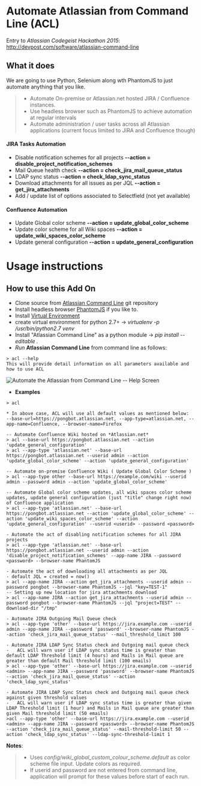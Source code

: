 # Automate Atlassian from Command Line (ACL)
Entry to _Atlassian Codegeist Hackathon 2015_: http://devpost.com/software/atlassian-command-line

## What it does
We are going to use Python, Selenium along wth PhantomJS to just automate anything that you like. 

> * Automate On-premise or Atlassian.net hosted JIRA / Confluence instances.
> * Use headless browser such as PhantomJS to achieve automation at regular intervals
> * Automate administration / user tasks across all Atlassian applications (current focus limited to JIRA and Confluence though)

#### JIRA Tasks Automation
* Disable notification schemes for all projects **--action = disable_project_notification_schemes**
* Mail Queue health check **--action = check_jira_mail_queue_status**
* LDAP sync status **--action = check_ldap_sync_status**
* Download attachments for all issues as per JQL **--action = get_jira_attachments**
* Add / update list of options associated to Selectfield (not yet available)

#### Confluence Automation
* Update Global color scheme **--action = update_global_color_scheme**
* Update color scheme for all Wiki spaces **--action = update_wiki_spaces_color_scheme**
* Update general configuration **--action = update_general_configuration**

# Usage instructions
## How to use this Add On
* Clone source from [Atlassian Command Line](https://github.com/rkadam/atlassian_command_line) git repository
* Install headless browser [PhantomJS](http://phantomjs.org/download.html) if you like to.
* Install [Virtual Environment](http://docs.python-guide.org/en/latest/dev/virtualenvs/)
* create virtual environment for python 2.7+ -> _virtualenv -p /usr/bin/python2.7 venv_
* Install "Atlassian Command Line" as a python module -> _pip install --editable ._
* _Run_ **Atlassian Command Line** from command line as follows:

```
> acl --help
This will provide detail information on all parameters available and how to use ACL
```
![Automate the Atlassian from Command Line -- Help Screen](http://challengepost-s3-challengepost.netdna-ssl.com/photos/production/software_photos/000/309/468/datas/gallery.jpg)

* **Examples**

```
> acl

* In above case, ACL will use all default values as mentioned below:
--base-url=https://pongbot.atlassian.net, --app-type=atlassian.net, --app-name=Confluence, --browser-name=Firefox
```

```
-- Automate Confluence Wiki hosted on *Atlassian.net*
> acl --base-url https://pongbot.atlassian.net --action 'update_general_configuration'
> acl --app-type 'atlassian.net' --base-url https://pongbot.atlassian.net --userid admin --action 'update_global_color_scheme' --action 'update_general_configuration'
```
```
-- Automate on-premise Confluence Wiki ( Update Global Color Scheme )
> acl --app-type other --base-url https://example.com/wiki --userid admin --password admin --action 'update_global_color_scheme'
```
```
-- Automate Global color scheme updates, all wiki spaces color scheme updates, update general configuration (just "title" change right now) of Confluence application
> acl --app-type 'atlassian.net' --base-url https://pongbot.atlassian.net --action 'update_global_color_scheme' --action 'update_wiki_spaces_color_scheme' --action 'update_general_configuration' --userid <userid> --password <password>
```

```
- Automate the act of disabling notification schemes for all JIRA projects
> acl --app-type 'atlassian.net' --base-url https://pongbot.atlassian.net --userid admin --action 'disable_project_notification_schemes' --app-name JIRA --password <password> --browser-name PhantomJS
```

```
- Automate the act of downloading all attachments as per JQL
- default JQL = created = now()
> acl --app-name JIRA --action get_jira_attachments --userid admin --password pongbot --browser-name PhantomJS --jql "key=TEST-1"
-- Setting up new location for jira attachments download
> acl --app-name JIRA --action get_jira_attachments --userid admin --password pongbot --browser-name PhantomJS --jql "project=TEST" --download-dir "/tmp"

```

```
- Automate JIRA Outgoing Mail Queue check
> acl --app-type 'other' --base-url https://jira.example.com --userid admin --app-name JIRA --password 'password' --browser-name PhantomJS --action 'check_jira_mail_queue_status' --mail_threshold_limit 100
```

```
- Automate JIRA LDAP Sync Status check and Outgoing mail queue check
-   ACL will warn user if LDAP sync status time is greater than default LDAP Threshold limit (4 hours) and Mails in Mail queue are greater than default Mail threshold limit (100 emails)
> acl --app-type 'other' --base-url https://jira.example.com --userid <admin> --app-name JIRA --password 'password' --browser-name PhantomJS --action 'check_jira_mail_queue_status' --action 'check_ldap_sync_status'
```

```
- Automate JIRA LDAP Sync Status check and Outgoing mail queue check against given threshold values
-   ACL will warn user if LDAP sync status time is greater than given LDAP Threshold limit (1 hour) and Mails in Mail queue are greater than given Mail threshold limit (50 emails)
>acl --app-type 'other' --base-url https://jira.example.com --userid <admin> --app-name JIRA --password <password> --browser-name PhantomJS --action 'check_jira_mail_queue_status' --mail-threshold-limit 50 --action 'check_ldap_sync_status' --ldap-sync-threshold-limit 1
```
**Notes**: 
>* Uses _config/wiki_global_custom_colour_scheme.default_ as color scheme file input. Update colors as required.
> * If userid and password are not entered from command line, application will prompt for these values before start of each run.
